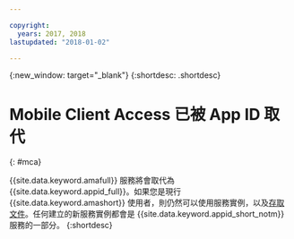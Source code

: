 ```yaml
---

copyright:
  years: 2017, 2018
lastupdated: "2018-01-02"

---
```


{:new_window: target="_blank"}
{:shortdesc: .shortdesc}

# Mobile Client Access 已被 App ID 取代
{: #mca}

{{site.data.keyword.amafull}} 服務將會取代為 {{site.data.keyword.appid_full}}。如果您是現行 {{site.data.keyword.amashort}} 使用者，則仍然可以使用服務實例，以及[存取文件](/docs/services/mobileaccess/index.html)。任何建立的新服務實例都會是 {{site.data.keyword.appid_short_notm}} 服務的一部分。
{:shortdesc}
